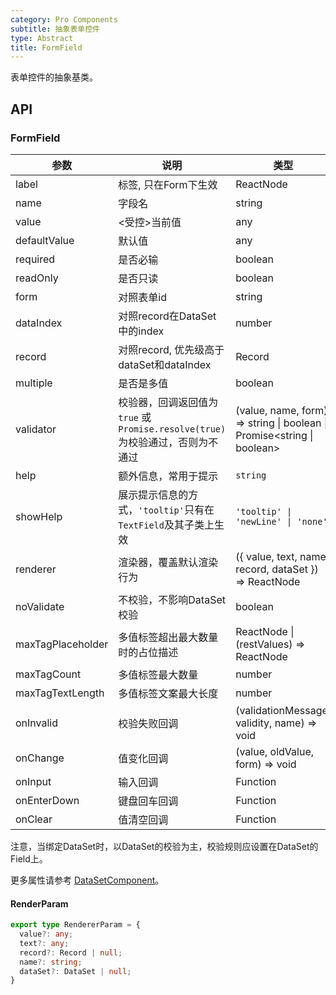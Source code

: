 ```yaml
---
category: Pro Components
subtitle: 抽象表单控件
type: Abstract
title: FormField
---
```


表单控件的抽象基类。

## API

### FormField

| 参数      | 说明                                     | 类型        |默认值 |
|-----------|------------------------------------------|------------|--------|
| label | 标签, 只在Form下生效 | ReactNode  |  |
| name | 字段名 | string  |  |
| value | <受控>当前值 | any  |  |
| defaultValue | 默认值 | any  |  |
| required | 是否必输 | boolean  | false |
| readOnly | 是否只读 | boolean | false |
| form | 对照表单id | string |   |
| dataIndex | 对照record在DataSet中的index | number | ds.currentIndex |
| record | 对照record, 优先级高于dataSet和dataIndex | Record |  |
| multiple | 是否是多值 | boolean | false |
| validator | 校验器，回调返回值为`true` 或 `Promise.resolve(true)`为校验通过，否则为不通过 | (value, name, form) => string \| boolean \| Promise&lt;string \| boolean&gt; |   |
| help | 额外信息，常用于提示 | `string` | `undefined` |
| showHelp | 展示提示信息的方式，`'tooltip'`只有在`TextField`及其子类上生效 | `'tooltip' \| 'newLine' \| 'none'` | `'newLine'` |
| renderer | 渲染器，覆盖默认渲染行为 | ({ value, text, name, record, dataSet }) => ReactNode | ({ text }) => text |
| noValidate | 不校验，不影响DataSet校验 | boolean | false |
| maxTagPlaceholder | 多值标签超出最大数量时的占位描述 | ReactNode \| (restValues) => ReactNode |  |
| maxTagCount | 多值标签最大数量 | number |  |
| maxTagTextLength | 多值标签文案最大长度 | number |  |
| onInvalid | 校验失败回调 | (validationMessage, validity, name) => void |   |
| onChange | 值变化回调 | (value, oldValue, form) => void |   |
| onInput | 输入回调 | Function |   |
| onEnterDown | 键盘回车回调 | Function |   |
| onClear | 值清空回调 | Function |   |

注意，当绑定DataSet时，以DataSet的校验为主，校验规则应设置在DataSet的Field上。

更多属性请参考 [DataSetComponent](/components-pro/core/#DataSetComponent)。

#### RenderParam

```ts
export type RendererParam = {
  value?: any;
  text?: any;
  record?: Record | null;
  name?: string;
  dataSet?: DataSet | null;
}
```
